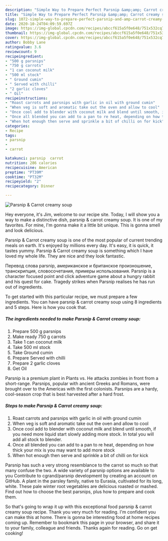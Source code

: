 ```yaml
---
description: "Simple Way to Prepare Perfect Parsnip &amp;amp; Carrot creamy soup"
title: "Simple Way to Prepare Perfect Parsnip &amp;amp; Carrot creamy soup"
slug: 1072-simple-way-to-prepare-perfect-parsnip-and-amp-carrot-creamy-soup
date: 2020-10-24T04:09:59.697Z
image: https://img-global.cpcdn.com/recipes/abccf615a5f0e648/751x532cq70/parsnip-carrot-creamy-soup-recipe-main-photo.jpg
thumbnail: https://img-global.cpcdn.com/recipes/abccf615a5f0e648/751x532cq70/parsnip-carrot-creamy-soup-recipe-main-photo.jpg
cover: https://img-global.cpcdn.com/recipes/abccf615a5f0e648/751x532cq70/parsnip-carrot-creamy-soup-recipe-main-photo.jpg
author: Bobby Lane
ratingvalue: 3.6
reviewcount: 9
recipeingredient:
- "500 g parsnips"
- "750 g carrots"
- "1 can coconut milk"
- "500 ml stock"
- " Ground cumin"
- " Served with chilli"
- "2 garlic cloves"
- " Oil"
recipeinstructions:
- "Roast carrots and parsnips with garlic in oil with ground cumin"
- "When veg is soft and aromatic take out the oven and allow to cool"
- "Once cool add to blender with coconut milk and blend until smooth, if you need more liquid start slowly adding more stock. In total you will add all stock to blender."
- "Once all blended you can add to a pan to re heat, depending on how thick your mix is you may want to add more stock"
- "When hot enough then serve and sprinkle a bit of chilli on for kick"
categories:
- Recipe
tags:
- parsnip
- 
- carrot

katakunci: parsnip  carrot 
nutrition: 286 calories
recipecuisine: American
preptime: "PT39M"
cooktime: "PT32M"
recipeyield: "2"
recipecategory: Dinner

---
```



![Parsnip &amp; Carrot creamy soup](https://img-global.cpcdn.com/recipes/abccf615a5f0e648/751x532cq70/parsnip-carrot-creamy-soup-recipe-main-photo.jpg)

Hey everyone, it's Jim, welcome to our recipe site. Today, I will show you a way to make a distinctive dish, parsnip &amp; carrot creamy soup. It is one of my favorites. For mine, I'm gonna make it a little bit unique. This is gonna smell and look delicious.

Parsnip &amp; Carrot creamy soup is one of the most popular of current trending meals on earth. It's enjoyed by millions every day. It's easy, it is quick, it tastes yummy. Parsnip &amp; Carrot creamy soup is something which I have loved my whole life. They are nice and they look fantastic.

Перевод слова parsnip, американское и британское произношение, транскрипция, словосочетания, примеры использования. Parsnip is a character focused point and click adventure game about a hungry rabbit and his quest for cake. Tragedy strikes when Parsnip realises he has run out of ingredients.


To get started with this particular recipe, we must prepare a few ingredients. You can have parsnip &amp; carrot creamy soup using 8 ingredients and 5 steps. Here is how you cook that.

<!--inarticleads1-->

##### The ingredients needed to make Parsnip &amp; Carrot creamy soup:

1. Prepare 500 g parsnips
1. Make ready 750 g carrots
1. Take 1 can coconut milk
1. Take 500 ml stock
1. Take  Ground cumin
1. Prepare  Served with chilli
1. Prepare 2 garlic cloves
1. Get  Oil


Parsnip is a premium plant in Plants vs. He attacks zombies in front from a short-range. Parsnips, popular with ancient Greeks and Romans, were brought over to the Americas with the first colonists. Parsnips are a hardy, cool-season crop that is best harvested after a hard frost. 

<!--inarticleads2-->

##### Steps to make Parsnip &amp; Carrot creamy soup:

1. Roast carrots and parsnips with garlic in oil with ground cumin
1. When veg is soft and aromatic take out the oven and allow to cool
1. Once cool add to blender with coconut milk and blend until smooth, if you need more liquid start slowly adding more stock. In total you will add all stock to blender.
1. Once all blended you can add to a pan to re heat, depending on how thick your mix is you may want to add more stock
1. When hot enough then serve and sprinkle a bit of chilli on for kick


Parsnip has such a very strong resemblance to the carrot so much so that many confuse the two. A wide variety of parsnip options are available to you Contribute to cgrand/parsnip development by creating an account on GitHub. A plant in the parsley family, native to Eurasia, cultivated for its long, white. These pale winter root vegetables are delicious roasted or mashed. Find out how to choose the best parsnips, plus how to prepare and cook them. 

So that's going to wrap it up with this exceptional food parsnip &amp; carrot creamy soup recipe. Thank you very much for reading. I'm confident you can make this at home. There is gonna be interesting food at home recipes coming up. Remember to bookmark this page in your browser, and share it to your family, colleague and friends. Thanks again for reading. Go on get cooking!
